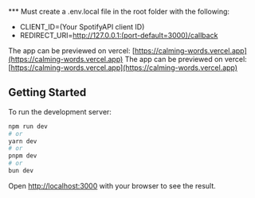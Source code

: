 *** Must create a .env.local file in the root folder with the following:
- CLIENT_ID=(Your SpotifyAPI client ID)
- REDIRECT_URI=http://127.0.0.1:(port-default=3000)/callback<!--not a link-->

The app can be previewed on vercel:
[https://calming-words.vercel.app](https://calming-words.vercel.app)
The app can be previewed on vercel:
[https://calming-words.vercel.app](https://calming-words.vercel.app)

## Getting Started

To run the development server:

```bash
npm run dev
# or
yarn dev
# or
pnpm dev
# or
bun dev
```

Open [http://localhost:3000](http://localhost:3000) with your browser to see the result.
